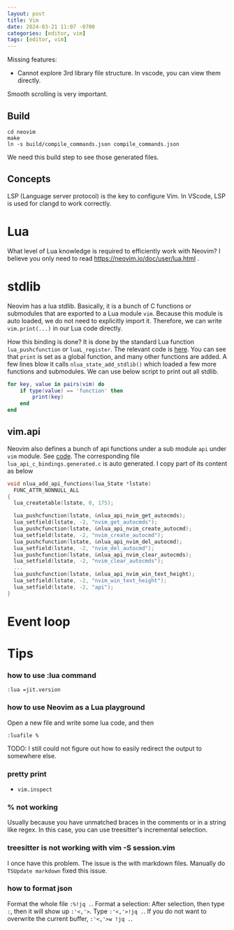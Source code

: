```yaml
---
layout: post
title: Vim
date: 2024-03-21 11:07 -0700
categories: [editor, vim]
tags: [editor, vim]
---
```


Missing features:

- Cannot explore 3rd library file structure. In vscode, you can view them
  directly.

Smooth scrolling is very important.

## Build

```
cd neovim
make
ln -s build/compile_commands.json compile_commands.json
```

We need this build step to see those generated files.

## Concepts

LSP (Language server protocol) is the key to configure Vim. In VScode, LSP is
used for clangd to work correctly.

# Lua

What level of Lua knowledge is required to efficiently work with Neovim? I
believe you only need to read https://neovim.io/doc/user/lua.html .

# stdlib

Neovim has a lua stdlib. Basically, it is a bunch of C functions or submodules
that are exported to a Lua module `vim`. Because this module is auto loaded, we
do not need to explicitly import it. Therefore, we can write `vim.print(...)`
in our Lua code directly.

How this binding is done? It is done by the standard Lua function
`lua_pushcfunction` or `luaL_register`. The relevant code is
[here](https://github.com/neovim/neovim/blob/7e97c773e3ba78fcddbb2a0b9b0d572c8210c83e/src/nvim/lua/executor.c#L719).
You can see that `print` is set as a global function, and many other functions
are added. A few lines blow it calls `nlua_state_add_stdlib()` which loaded a
few more functions and submodules. We can use below script to print out all
stdlib.

```lua
for key, value in pairs(vim) do
    if type(value) == 'function' then
        print(key)
    end
end
```

## vim.api

Neovim also defines a bunch of api functions under a sub module `api` under
`vim` module. See
[code](https://github.com/neovim/neovim/blob/7e97c773e3ba78fcddbb2a0b9b0d572c8210c83e/src/nvim/lua/executor.c#L743).
The corresponding file `lua_api_c_bindings.generated.c` is auto generated. I
copy part of its content as below

```c
void nlua_add_api_functions(lua_State *lstate)
  FUNC_ATTR_NONNULL_ALL
{
  lua_createtable(lstate, 0, 175);

  lua_pushcfunction(lstate, &nlua_api_nvim_get_autocmds);
  lua_setfield(lstate, -2, "nvim_get_autocmds");
  lua_pushcfunction(lstate, &nlua_api_nvim_create_autocmd);
  lua_setfield(lstate, -2, "nvim_create_autocmd");
  lua_pushcfunction(lstate, &nlua_api_nvim_del_autocmd);
  lua_setfield(lstate, -2, "nvim_del_autocmd");
  lua_pushcfunction(lstate, &nlua_api_nvim_clear_autocmds);
  lua_setfield(lstate, -2, "nvim_clear_autocmds");
  ...
  lua_pushcfunction(lstate, &nlua_api_nvim_win_text_height);
  lua_setfield(lstate, -2, "nvim_win_text_height");
  lua_setfield(lstate, -2, "api");
}
```

# Event loop

# Tips

### how to use :lua command

```
:lua =jit.version
```

### how to use Neovim as a Lua playground

Open a new file and write some lua code, and then

```
:luafile %
```

TODO: I still could not figure out how to easily redirect the output to
somewhere else.

### pretty print

- `vim.inspect`

### % not working

Usually because you have unmatched braces in the comments or in a string like
regex. In this case, you can use treesitter's incremental selection.

### treesitter is not working with vim -S session.vim

I once have this problem. The issue is the with markdown files. Manually do
`TSUpdate markdown` fixed this issue.

### how to format json

Format the whole file `:%!jq .`. Format a selection: After selection, then type
`:`, then it will show up `:'<,'>`. Type `:'<,'>!jq .`. If you do not want to
overwrite the current buffer, `:'<,'>w !jq .`.
